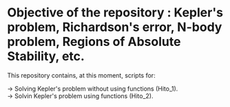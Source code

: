# Objective of the repository : Kepler's problem, Richardson's error, N-body problem, Regions of Absolute Stability, etc.  

This repository contains, at this moment, scripts for: 

 -> Solving Kepler's problem without using functions (Hito_1). <br>
 -> Solvin Kepler's problem using functions (Hito_2).
